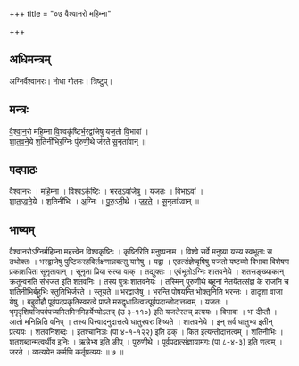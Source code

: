 +++
title = "०७ वैश्वानरो महिम्ना"

+++
## अधिमन्त्रम्
अग्निर्वैश्वानरः। नोधा गौतमः। त्रिष्टुप्।

## मन्त्रः
वै॒श्वा॒न॒रो म॑हि॒म्ना वि॒श्वकृ॑ष्टिर्भ॒रद्वा॑जेषु यज॒तो वि॒भावा॑ ।  
शा॒त॒व॒ने॒ये श॒तिनी॑भिर॒ग्निः पु॑रुणी॒थे ज॑रते सू॒नृता॑वान् ॥

## पदपाठः
वै॒श्वा॒न॒रः । म॒हि॒म्ना । वि॒श्वऽकृ॑ष्टिः । भ॒रत्ऽवा॑जेषु । य॒ज॒तः । वि॒भाऽवा॑ ।  
शा॒त॒ऽव॒ने॒ये । श॒तिनी॑भिः । अ॒ग्निः । पु॒रु॒ऽनी॒थे । ज॒र॒ते॒ । सू॒नृता॑ऽवान् ॥

## भाष्यम्
वैश्वानरोऽग्निर्महिम्ना महत्त्वेन विश्वकृष्टिः । कृष्टिरिति मनुष्यनाम । विश्वे सर्वे मनुष्या यस्य स्वभूताः स तथोक्तः । भरद्वाजेषु पुष्टिकरहविर्लक्षणान्नवत्सु यागेषु । यद्वा । एतत्संज्ञेष्वृषिषु यजतो यष्टव्यो विभावा विशेषण प्रकाशयिता सूनृतावान् । सूनृता प्रिया सत्या वाक् । तद्युक्तः । एवंभूतोऽग्निः शातवनेये । शतसङ्ख्याकान् क्रतून्वनति संभजत इति शतवनिः । तस्य पुत्रः शातवनेयः । तस्मिन् पुरुणीथे बहूनां नेतर्येतत्संज्ञ के राजनि च शतिनीभिर्बहुभिः स्तुतिभिर्जरते । स्तूयते ॥ भरद्वाजेषु । भरन्ति पोषयन्ति भोक्तृनिति भरन्तः । तादृशा वाजा येषु । बहुव्रीहौ पूर्वपदप्रकृतिस्वरत्वे प्राप्ते मरुद्वृधादित्वात्पूर्वपदान्तोदात्तत्वम् । यजतः । भृमृदृशियजिपर्वपच्यमितमिनमिहर्येभ्योऽतच् (उ ३-११०) इति यजतेरतच् प्रत्ययः । विभावा । भा दीप्तौ । आतो मनिन्निति वनिप् । तस्य पित्त्वादनुदात्तत्वे धातुस्वरः शिष्यते । शातवनेये । इन् सर्व धातुभ्य इतीन् प्रत्ययः । शतवनिशब्दः । इतश्चानिञः (पा ४-१-१२२) इति ढक् । कित इत्यन्तोदात्तत्वम् । शतिनीभिः । शतशब्दान्मत्वर्थीय इनिः । ऋन्नेभ्य इति ङीप् । पुरुणीथे । पूर्वपदात्संज्ञायामगः (पा ८-४-३) इति णत्वम् । जरते । व्यत्ययेन कर्मणि कर्तृप्रत्ययः ॥ ७ ॥